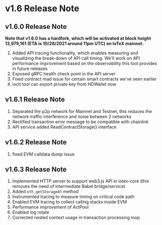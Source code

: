 # v1.6 Release Note

## v1.6.0 Release Note
**Note that v1.6.0 has a hardfork, which will be activated at block height
13,979,161 (ETA is 10/28/2021 around 11pm UTC) on IoTeX mainnet.**
1. Added API tracing functionality, which enables measuring and visualizing the
break-down of API call timing. We'll work on API performance improvement based
on the observability this tool provides in future releases
2. Exposed gRPC health check point in the API server
3. Fixed contract read issue for certain smart contracts we've seen earlier
4. ioctl tool can export private key from HDWallet now

## v1.6.1 Release Note
1. Separated the p2p network for Mainnet and Testnet, this reduces the network
traffic interference and noise between 2 networks
2. Rectified transaction error message to be compatible with chainlink
3. API service added ReadContractStorage() interface

## v1.6.2 Release Note
1. fixed EVM calldata dump issue

## v1.6.3 Release Note
1. Implemented HTTP server to support web3.js API in iotex-core (this removes the
need of intermediate Babel bridge/service)
2. Added `eth_getStorageAt` method
3. Instrumented tracing to measure timing on critical code path
4. Enabled EVM tracing to collect calling stacks inside EVM
5. Performance improvement of ActPool
6. Enabled log rotate
7. Corrected nested context usage in transaction processing loop
